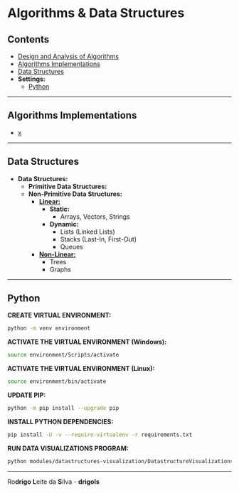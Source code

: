 # Algorithms & Data Structures

## Contents

 - [Design and Analysis of Algorithms](modules/design-and-analysis-of-algorithms)
 - [Algorithms Implementations](#algorithms-implementations)
 - [Data Structures](#data-structures)
 - **Settings:**
   - [Python](#python-settings)








































<!--- ( Algorithms Implementations ) --->

---

<div id="ds"></div>

## Algorithms Implementations

 - [x](#)








































<!--- ( Data Structures ) --->

---

<div id="ds"></div>

## Data Structures

 - **Data Structures:**
   - **Primitive Data Structures:**
   - **Non-Primitive Data Structures:**
     - **[Linear:](modules/data-structures/linear/linear-ds.md)**
       - **Static:**
         - Arrays, Vectors, Strings
       - **Dynamic:**
         - Lists (Linked Lists)
         - Stacks (Last-In, First-Out)
         - Queues
     - **[Non-Linear:](modules/data-structures/non-linear/non-linear-ds.md)**
       - Trees
       - Graphs








































<!--- ( Settings ) --->

---

<div id="python-settings"></div>

## Python

**CREATE VIRTUAL ENVIRONMENT:**  
```bash
python -m venv environment
```

**ACTIVATE THE VIRTUAL ENVIRONMENT (Windows):**  
```bash
source environment/Scripts/activate
```

**ACTIVATE THE VIRTUAL ENVIRONMENT (Linux):**  
```bash
source environment/bin/activate
```

**UPDATE PIP:**
```bash
python -m pip install --upgrade pip
```

**INSTALL PYTHON DEPENDENCIES:**  
```bash
pip install -U -v --require-virtualenv -r requirements.txt
```

**RUN DATA VISUALIZATIONS PROGRAM:**  
```bash
python modules/datastructures-visualization/DatastructureVisualizations.py
```






































---

Ro**drigo** **L**eite da **S**ilva - **drigols**
